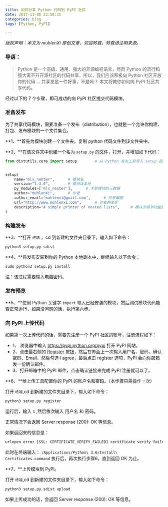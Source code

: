 ```yaml
---
title: 如何分享 Python 代码到 PyPI 社区
date: 2017-11-06 22:58:15
categories: blog
tags: [Python, PyPI]

---
```


 *版权声明：本文为 muhlenXi 原创文章，欢迎转载，转载请注明来源。*

### 导语：

> Python 是一个高级、通用、强大的开源编程语言，然而 Python 的流行和强大离不开开源社区的代码共享，所以，我们应该积极向 Python 社区开放你的代码 ... 共享总是一件好事，不是吗？
> 本文将教你如何向 PyPI 社区共享代码。

<!-- more -->

经过以下的 7 个步骤，即可成功的向 PyPI 社区提交代码模块。

### 准备发布

为了共享代码模块，需要准备一个发布（distribution），也就是一个允许你构建、打包、发布模块的一个文件集合。

**1、**首先为模块创建一个文件夹。复制 python 代码文件到该文件夹中。

**2、**在该文件夹中创建一个名为 `setup.py` 的文件，打开，并增加如下代码：

```python
from distutils.core import setup		# 从 Python 发布工具导入 setup 函数


setup(
    name="mlx_nester",		# 模块名
    version="1.3.0",		# 模块版本号
    py_modules=['mlx_nester'],		# 关联模块的元数据
    author="muhlenXi",		# 作者		
    author_email="muhlenxi@gmail.com",		# 作者邮箱
    url="http://www.muhlenxi.com",		# 作者的主页
    description="A simple printer of nested lists",		# 模块的简单功能描述
)
```

### 构建发布

**3、**打开 `终端` ，cd 到新建的文件夹目录下，输入如下命令：

```python
python3 setup.py sdist
```

**4、**将发布安装到你的 Python 本地副本中，继续输入以下命令：

```python
sudo python3 setup.py install
```

注：该过程需要输入电脑密码。


### 发布预览

**5、**使用 Python 关键字 `import` 导入已经安装的模块，然后测试模块代码能否正常运行，如果没问题的话，执行第六步。

### 向 PyPI 上传代码

如果第一次上传代码的话，需要先注册一个 PyPI 社区的账号，注册流程如下：

* 1、 浏览器中输入 <https://pypi.python.org/pypi> 打开 PyPI 网站。
* 2、点击最右侧的 [Register](https://pypi.python.org/pypi?%3Aaction=register_form) 按钮，然后在界面上一次输入用户名、密码、确认密码、Email，然后勾选 I agree，最后点击 register 选项，PyPI 会向你邮箱发一份确认邮件。
* 3、打开邮箱中的 PyPI 邮件，点击确认链接来完成 PyPI 注册就可以了。

**6、**给上传工具配置你的 PyPI 的账户名和密码。（本步骤只需操作一次）

打开 `终端`,cd 到新建的文件夹目录下，输入如下命令：

```python
python3 setup.py register
```

运行后，输入 `1` ,然后依次输入 用户名 和 密码。

正常情况下会返回 Server response (200): OK 等信息。

如果返回来的信息是：

```python
urlopen error [SSL: CERTIFICATE_VERIFY_FAILED] certificate verify failed (_ssl.c:748)
```

此时在终端输入： `/Applications/Python\ 3.6/Install\ Certificates.command` 执行后，再次执行步骤6，直到返回 OK 为止。

**7、**上传模块到 PyPI。

打开 `终端`,cd 到新建的文件夹目录下，输入如下命令：

```python
python3 setup.py sdist upload
```

如果上传成功的话，会返回 Server response (200): OK 等信息。